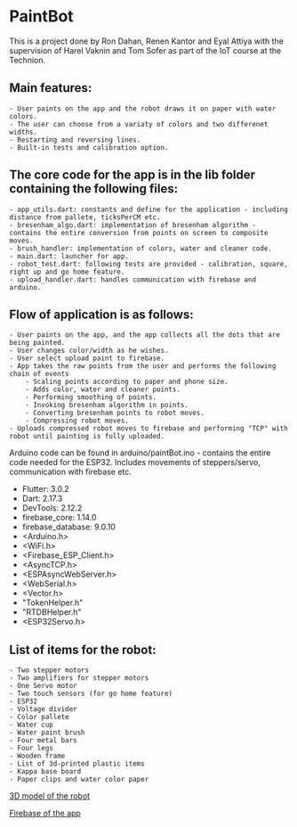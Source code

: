 # PaintBot

This is a project done by Ron Dahan, Renen Kantor and Eyal Attiya with the supervision of Harel Vaknin and Tom Sofer as part of the IoT course at the Technion.

## Main features:
    - User paints on the app and the robot draws it on paper with water colors.
    - The user can choose from a variaty of colors and two differenet widths.
    - Restarting and reversing lines.
    - Built-in tests and calibration option.

## The core code for the app is in the lib folder containing the following files:
    - app_utils.dart: constants and define for the application - including distance from pallete, ticksPerCM etc.
    - bresenham_algo.dart: implementation of bresenham algorithm - contains the entire conversion from points on screen to composite moves.
    - brush_handler: implementation of colors, water and cleaner code.
    - main.dart: launcher for app.
    - robot_test.dart: following tests are provided - calibration, square, right up and go home feature.
    - upload_handler.dart: handles communication with firebase and arduino.

## Flow of application is as follows:
    - User paints on the app, and the app collects all the dots that are being painted.
    - User changes color/width as he wishes.
    - User select upload paint to firebase.
    - App takes the raw points from the user and performs the following chain of events
        - Scaling points according to paper and phone size.
        - Adds color, water and cleaner points.
        - Performing smoothing of points.
        - Invoking bresenham algorithm in points.
        - Converting bresenham points to robot moves.
        - Compressing robot moves.
    - Uploads compressed robot moves to firebase and performing "TCP" with robot until painting is fully uploaded.
        
Arduino code can be found in arduino/paintBot.ino - contains the entire code needed for the ESP32. Includes movements of steppers/servo, communication with firebase etc.
  - Flutter: 3.0.2
  - Dart: 2.17.3
  - DevTools: 2.12.2
  - firebase_core: 1.14.0
  - firebase_database: 9.0.10
  - <Arduino.h>
  - <WiFi.h>
  - <Firebase_ESP_Client.h>
  - <AsyncTCP.h>
  - <ESPAsyncWebServer.h>
  - <WebSerial.h>
  - <Vector.h>
  - "TokenHelper.h"
  - "RTDBHelper.h"
  - <ESP32Servo.h>

## List of items for the robot:
    - Two stepper motors
    - Two amplifiers for stepper motors
    - One Servo motor
    - Two touch sensors (for go home feature)
    - ESP32 
    - Voltage divider
    - Color pallete
    - Water cup
    - Water paint brush
    - Four metal bars
    - Four legs
    - Wooden frame
    - List of 3d-printed plastic items
    - Kappa base board
    - Paper clips and water color paper
  
  [3D model of the robot](https://cad.onshape.com/documents/a9e5ab848728e77d5ec48440/w/8ee04dd333476aa755ff6ea1/e/f8a0d761a7cd78e697c080f0)
  
  [Firebase of the app](https://console.firebase.google.com/u/0/project/paintbot-a1067/database/paintbot-a1067-default-rtdb/data)
